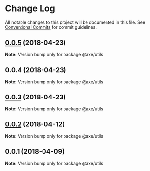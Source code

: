 # Change Log

All notable changes to this project will be documented in this file.
See [Conventional Commits](https://conventionalcommits.org) for commit guidelines.

<a name="0.0.5"></a>
## [0.0.5](https://github.com/ansenhuang/axe/compare/@axe/utils@0.0.4...@axe/utils@0.0.5) (2018-04-23)




**Note:** Version bump only for package @axe/utils

<a name="0.0.4"></a>
## [0.0.4](https://github.com/ansenhuang/axe/compare/@axe/utils@0.0.2...@axe/utils@0.0.4) (2018-04-23)




**Note:** Version bump only for package @axe/utils

<a name="0.0.3"></a>
## [0.0.3](https://github.com/ansenhuang/axe/compare/@axe/utils@0.0.2...@axe/utils@0.0.3) (2018-04-23)




**Note:** Version bump only for package @axe/utils

<a name="0.0.2"></a>
## [0.0.2](https://github.com/ansenhuang/axe/compare/@axe/utils@0.0.1...@axe/utils@0.0.2) (2018-04-12)




**Note:** Version bump only for package @axe/utils

<a name="0.0.1"></a>
## 0.0.1 (2018-04-09)




**Note:** Version bump only for package @axe/utils
